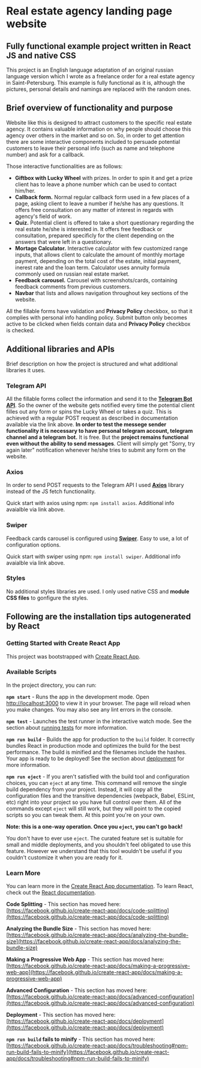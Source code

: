 # Real estate agency landing page website

## Fully functional example project written in React JS and native CSS

This project is an English language adaptation of an original russian language version which I wrote as a freelance order for a real estate agency in Saint-Petersburg. This example is fully functional as it is, although the pictures, personal details and namings are replaced with the random ones.

## Brief overview of functionality and purpose

Website like this is designed to attract customers to the specific real estate agency. It contains valuable information on why people should choose this agency over others in the market and so on. So, in order to get attention there are some interactive components included to persuade potential customers to leave their personal info (such as name and telephone number) and ask for a callback. 

Those interactive functionalities are as follows:

* **Giftbox with Lucky Wheel** with prizes. In order to spin it and get a prize client has to leave a phone number which can be used to contact him/her.
* **Callback form.** Normal regular callback form used in a few places of a page, asking client to leave a number if he/she has any questions. It offers free consultation on any matter of interest in regards with agency's field of work.
* **Quiz.** Potential client is offered to take a short questionary regarding the real estate he/she is interested in. It offers free feedback or consultation, prepared specificly for the client depending on the answers that were left in a questionary.
* **Mortage Calculator.** Interactive calculator with few customized range inputs, that allows client to calculate the amount of monthly mortage payment, depending on the total cost of the estate, initial payment, inerest rate and the loan term. Calculator uses annuity formula commonly used on russian real estate market.
* **Feedback carousel.** Carousel with screenshots/cards, containing feedback comments from previous customers.
* **Navbar** that lists and allows navigation throughout key sections of the website.

All the fillable forms have validation and **Privacy Policy** checkbox, so that it complies with personal info handling policy. Submit button only becomes active to be clicked when fields contain data and **Privacy Policy** checkbox is checked.

## Additional libraries and APIs

Brief description on how the project is structured and what additional libraries it uses.

### Telegram API
All the fillable forms collect the information and send it to the **[Telegram Bot API](https://core.telegram.org/bots/api)**.
So the owner of the website gets notified every time the potential client filles out any form or spins the Lucky Wheel or takes a quiz. This is achieved with a regular POST request as described in documentation available via the link above.
**In order to test the messege sender functionality it is necessary to have personal telegram account, telegram channel and a telegram bot.** It is free. But the **project remains functional even without the ability to send messages**. Client will simply get "Sorry, try again later" notification whenever he/she tries to submit any form on the website.

### Axios
In order to send POST requests to the Telegram API I used **[Axios](https://axios-http.com/docs/intro)** library instead of the JS fetch functionality.

Quick start with axios using npm: `npm install axios`. Additional info avaialble via link above.

### Swiper
Feedback cards carousel is configured using **[Swiper](https://swiperjs.com/react)**. Easy to use, a lot of configuration options.

Quick start with swiper using npm: `npm install swiper`. Additional info avaialble via link above.

### Styles
No additional styles libraries are used. I only used native CSS and **module CSS files** to gonfigure the styles.


## Following are the installation tips autogenerated by React

### Getting Started with Create React App

This project was bootstrapped with [Create React App](https://github.com/facebook/create-react-app).

### Available Scripts

In the project directory, you can run:

**`npm start`** - Runs the app in the development mode. Open [http://localhost:3000](http://localhost:3000) to view it in your browser. The page will reload when you make changes. You may also see any lint errors in the console.

**`npm test`** - Launches the test runner in the interactive watch mode. See the section about [running tests](https://facebook.github.io/create-react-app/docs/running-tests) for more information.

**`npm run build`** - Builds the app for production to the `build` folder. It correctly bundles React in production mode and optimizes the build for the best performance. The build is minified and the filenames include the hashes. Your app is ready to be deployed! See the section about [deployment](https://facebook.github.io/create-react-app/docs/deployment) for more information.

**`npm run eject`** - If you aren't satisfied with the build tool and configuration choices, you can `eject` at any time. This command will remove the single build dependency from your project. Instead, it will copy all the configuration files and the transitive dependencies (webpack, Babel, ESLint, etc) right into your project so you have full control over them. All of the commands except `eject` will still work, but they will point to the copied scripts so you can tweak them. At this point you're on your own.

**Note: this is a one-way operation. Once you `eject`, you can't go back!**

You don't have to ever use `eject`. The curated feature set is suitable for small and middle deployments, and you shouldn't feel obligated to use this feature. However we understand that this tool wouldn't be useful if you couldn't customize it when you are ready for it.

### Learn More

You can learn more in the [Create React App documentation](https://facebook.github.io/create-react-app/docs/getting-started). To learn React, check out the [React documentation](https://reactjs.org/).

**Code Splitting** - This section has moved here: [https://facebook.github.io/create-react-app/docs/code-splitting](https://facebook.github.io/create-react-app/docs/code-splitting)

**Analyzing the Bundle Size** - This section has moved here: [https://facebook.github.io/create-react-app/docs/analyzing-the-bundle-size](https://facebook.github.io/create-react-app/docs/analyzing-the-bundle-size)

**Making a Progressive Web App** - This section has moved here: [https://facebook.github.io/create-react-app/docs/making-a-progressive-web-app](https://facebook.github.io/create-react-app/docs/making-a-progressive-web-app)

**Advanced Configuration** - This section has moved here: [https://facebook.github.io/create-react-app/docs/advanced-configuration](https://facebook.github.io/create-react-app/docs/advanced-configuration)

**Deployment** - This section has moved here: [https://facebook.github.io/create-react-app/docs/deployment](https://facebook.github.io/create-react-app/docs/deployment)

**`npm run build` fails to minify** - This section has moved here: [https://facebook.github.io/create-react-app/docs/troubleshooting#npm-run-build-fails-to-minify](https://facebook.github.io/create-react-app/docs/troubleshooting#npm-run-build-fails-to-minify)
